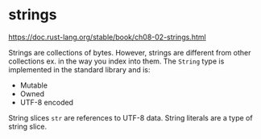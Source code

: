 # strings
https://doc.rust-lang.org/stable/book/ch08-02-strings.html

Strings are collections of bytes. However, strings are different from other collections ex. in the way you index into them. The 
`String` type is implemented in the standard library and is:
- Mutable
- Owned
- UTF-8 encoded

String slices `str` are references to UTF-8 data. String literals are a type of string slice.
